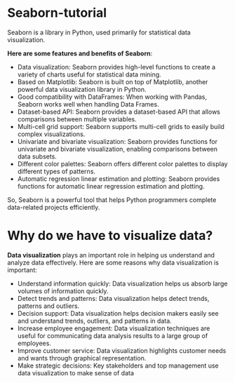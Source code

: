# Seaborn-tutorial
Seaborn is a library in Python, used primarily for statistical data visualization. 

**Here are some features and benefits of Seaborn**:

* Data visualization: Seaborn provides high-level functions to create a variety of charts useful for statistical data mining.
* Based on Matplotlib: Seaborn is built on top of Matplotlib, another powerful data visualization library in Python.
* Good compatibility with DataFrames: When working with Pandas, Seaborn works well when handling Data Frames.
* Dataset-based API: Seaborn provides a dataset-based API that allows comparisons between multiple variables.
* Multi-cell grid support: Seaborn supports multi-cell grids to easily build complex visualizations.
* Univariate and bivariate visualization: Seaborn provides functions for univariate and bivariate visualization, enabling comparisons between data subsets.
* Different color palettes: Seaborn offers different color palettes to display different types of patterns.
* Automatic regression linear estimation and plotting: Seaborn provides functions for automatic linear regression estimation and plotting.


So, Seaborn is a powerful tool that helps Python programmers complete data-related projects efficiently.

# Why do we have to visualize data?

**Data visualization** plays an important role in helping us understand and analyze data effectively. Here are some reasons why data visualization is important:

* Understand information quickly: Data visualization helps us absorb large volumes of information quickly.
* Detect trends and patterns: Data visualization helps detect trends, patterns and outliers.
* Decision support: Data visualization helps decision makers easily see and understand trends, outliers, and patterns in data.
* Increase employee engagement: Data visualization techniques are useful for communicating data analysis results to a large group of employees.
* Improve customer service: Data visualization highlights customer needs and wants through graphical representation.
* Make strategic decisions: Key stakeholders and top management use data visualization to make sense of data

